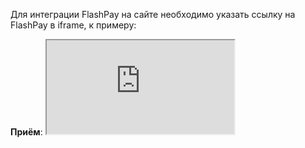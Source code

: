 Для интеграции FlashPay на сайте необходимо указать ссылку на FlashPay в iframe, к примеру:

**Приём**: <iframe src='https://skycrypto.shop/flashpay/payment/{id}' />

**Выплата**: <iframe src='https://skycrypto.shop/flashpay/sale/{id}' />


<h1 align="center">Приём</h1>
 
[Создание приёма](#flashpay)

[Получение информации по выполнению приёма](#flashpayinfo)

[Подтверждение отправки фиата](#confirmation)

[Статусы платежей приёма](#paymentStatuses)

<a name="flashpay"></a>
## Создание приёма

```http
  POST /rest/v2/payments_v2 
```
#### Body parameters

| Parameter | Type     | Description                |
| :-------- | :------- | :------------------------- |
| `is_flash` | `number` | **Required**. Для создания приёма данное поле должно быть со значением **true**.
| `amount` | `number` | **Required**. Сумма покупки. [Посмотреть информацию по лимитам валют](CURRENCIES.md)
| `label` | `string` | **Required**. Hash который заедается мерчантом
| `symbol` | `string` | **Required**. [Список криптовалют](FLASHPAY_CRYPTOCURRENCIES.md)
| `currency` | `string` | **Required**. [Список валют](CURRENCIES.md)
| `is_currency_amount` | `boolean` | **Required**. для суммы в рублях – true, для суммы в крипте – false |
| `broker_id` | `string` | Используется для создания платежа на определенный банк. [Список банков](FLASHPAY_BROKERS.md)
| `valid_minutes` | `number` | Время в минутах, через которое у платежа будет 3 статус. По дефолту - 360. [Статусы платежей](#paymentStatuses)
| `client_name` | `string` | ФИО клиента.
| `client_email` | `string` | E-mail клиента.

#### Limits

| Parameter | Rules     |
| :-------- | :-------  |
| `amount` | minimum: **0.0001**; maximum: **100000000**
| `label` | maxLength: **256**
| `client_name` | maxLength: **64**
| `client_email` | maxLength: **64**

#### Body example

```javascript
{
  "amount": 1500,
  "label": "100311",
  "symbol": "usdt",
  "currency": "rub",
  "is_flash": true,
  "is_currency_amount": true,
  "broker_id": "ad70be25-5bb0-401f-a7a2-1f71c403cabf",
  "client_name": "Stan Smith",
  "client_email": "test@mail.co"
}
```

#### Response example

```javascript
{
  "amount": 450.0,
  "broker_id": "efc65f1a-484a-4297-b192-3cf199e38e52",
  "confirmed_at": null,
  "created_at": "2023-01-23T09:40:25.147586+00:00",
  "currency": "rub",
  "deal": null,
  "fiat_sent": false,
  "id": "6e7e9421-9e08-4ecd-93c8-abc3559642bc",
  "is_currency_amount": true,
  "label": "642002",
  "merchant_id": 120222,
  "processed_at": null,
  "received_crypto": 0.0,
  "requisites": null,
  "status": 0,
  "symbol": "usdt",
  "valid_minutes": 360,
  "client_name": "Stan Smith",
  "client_email": "test@mail.co"
}
```
 <a name="flashpayinfo"></a>
## Получение информации по выполнению приёма

```http
  GET rest/v2/payments_v2/<ID> 
```

#### Query parameters

| Parameter | Description                |
| :-------- | :------------------------- |
| `ID` | **Required**.

#### Response example

```javascript
{
  "amount": 450.0,
  "broker_id": "efc65f1a-484a-4297-b192-3cf199e38e52",
  "confirmed_at": null,
  "created_at": "2023-01-23T09:40:25.147586+00:00",
  "currency": "rub",
  "deal": null,
  "fiat_sent": false,
  "id": "6e7e9421-9e08-4ecd-93c8-abc3559642bc",
  "is_currency_amount": true,
  "label": "642002",
  "merchant_id": 120222,
  "processed_at": null,
  "received_crypto": 0.0,
  "requisites": 4452773861241948,
  "status": 1,
  "symbol": "usdt",
  "valid_minutes": 360,
  "client_name": "Stan Smith",
  "client_email": "test@mail.co"
}
```

 <a name="paymentStatuses"></a>
## Статусы платежей приёма
| Payment status (status) | Description                |
| :-------- |  :------------------------- |
| `0` | Cозданный платеж |
| `1` | Платеж в статусе оплаты |
| `2` | Успешный платеж |
| `3` | Не успешный платеж |

 <a name="confirmation"></a>
## Подтверждение отправки фиата

```http
  PATCH /rest/v2/payments_v2/<ID>/update
```

#### Query parameters

| Parameter | Description                |
| :-------- | :------------------------- |
| `ID` | **Required**.

#### Body parameters

| Parameter | Type     | Description                |
| :-------- | :------- | :------------------------- |
| `fiat_sent` | `boolean` | **Required**. 

#### Body example

```javascript
{
  "fiat_sent": true,
}
```

#### Response example

```javascript
{
  "success": "\"fiat_sent\" updated"
}
```

<h1 align="center">Выплата</h1>
 

[Создание выплаты](#flashsale)

[Получение информации по выполнению выплаты](#flashsaleinfo)

[Статусы платежей выплат](#paymentStatuses)

 <a name="flashsale"></a>
## Создание выплаты

```http
  POST /rest/v2/sale_v2 
```
#### Body parameters

| Parameter | Type     | Description                |
| :-------- | :------- | :------------------------- |
| `is_flash` | `boolean` | **Required**. Для создания выплаты данное поле должно быть со значением **true**.
 `symbol` | `string` | **Required**. [Список криптовалют](FLASHPAY_CRYPTOCURRENCIES.md)
| `amount` | `number` | **Required**. Сумма продажи RUB.
| `broker_id` | `string` | **Required**. [Список банков](FLASHPAY_BROKERS.md)
| `requisites` | `string` | **Required**.
| `client_order_id` | `number` | Данное поле предназначено для реализации идемпотентности.
| `valid_minutes` | `number` | Время в минутах, через которое у платежа будет 3 статус. По дефолту - 360. [Статусы платежей](#paymentStatuses)

#### Limits

| Parameter | Rules     |
| :-------- | :-------  |
| `amount` | minimum: **2000**; maximum: **50000**

#### Body example

```javascript
{
  "symbol": "usdt",
  "is_flash": true,
  "amount": 10000,
  "broker_id": "f79a6e4d-0f87-45d6-bbf8-5ee3d95cc3af",
  "requisites": "test flash sale requisite”
}
```

#### Response example

```javascript
{
  "amount": 2000,
  "broker_id": "fd70be25-5bb0-401f-a7a2-1f71c403caba",
  "cancel_reason": null,
  "client_order_id": null,
  "created_at": "2023-08-16T11:11:55.772941+00:00",
  "deal": null,
  "id": "41f1acd0-db1c-456b-9b1d-c7bc2148e134",
  "merchant_id": 186714,
  "processed_at": null,
  "requisites": "test v2 requisite",
  "sent_crypto": 0.0,
  "status": 0,
  "symbol": "usdt",
  "valid_minutes": 360
}
```
 <a name="flashsaleinfo"></a>
## Получение информации по выполнению выплаты

```http
  GET rest/v2/sale_v2/<ID> 
```

#### Query parameters

| Parameter | Description                |
| :-------- | :------------------------- |
| `ID` | **Required**.

#### Response example

```javascript
{
  "amount": 2000,
  "broker_id": "fd70be25-5bb0-401f-a7a2-1f71c403caba",
  "cancel_reason": null,
  "client_order_id": null,
  "created_at": "2023-08-16T11:11:55.772941+00:00",
  "deal": "FdvgWIDl0Q",
  "id": "41f1acd0-db1c-456b-9b1d-c7bc2148e134",
  "merchant_id": 186714,
  "processed_at": "2023-08-16T11:12:39.206570+00:00",
  "requisites": "test v2 requisite",
  "sent_crypto": 21.00665569,
  "status": 2,
  "symbol": "usdt",
  "valid_minutes": 360
}
```

## Статусы платежей выплаты
 <a name="paymentStatuses"></a>
| Sale status (status) | Description                |
| :-------- |  :------------------------- |
| `0` | Cозданная продажа |
| `1` | Продажа в статусе оплаты |
| `2` | Успешная продажа |
| `3` | Не успешная продажа |


